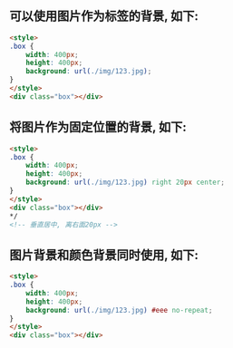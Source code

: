 ## 可以使用图片作为标签的背景, 如下:
```html
<style>
.box {
	width: 400px;
	height: 400px;
	background: url(./img/123.jpg);
}
</style>
<div class="box"></div>
```

## 将图片作为固定位置的背景, 如下:
```html
<style>
.box {
	width: 400px;
	height: 400px;
	background: url(./img/123.jpg) right 20px center;
}
</style>
<div class="box"></div>
*/
<!-- 垂直居中, 离右面20px -->
```

## 图片背景和颜色背景同时使用, 如下:
```html
<style>
.box {
	width: 400px;
	height: 400px;
	background: url(./img/123.jpg) #eee no-repeat;
}
</style>
<div class="box"></div>
```
